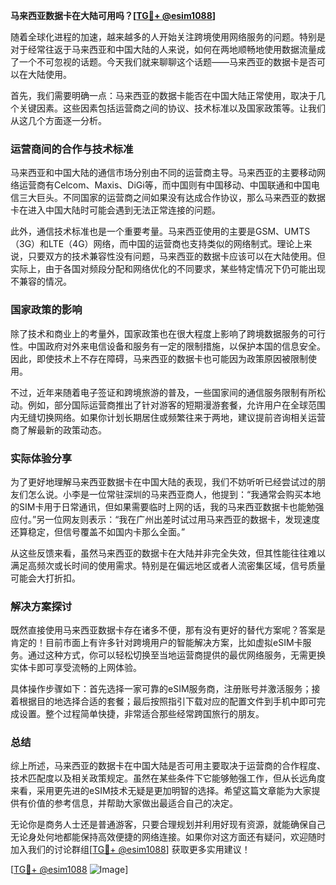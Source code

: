 **马来西亚数据卡在大陆可用吗？[[TG💪+ @esim1088](https://t.me/s/esim1088)]**

随着全球化进程的加速，越来越多的人开始关注跨境使用网络服务的问题。特别是对于经常往返于马来西亚和中国大陆的人来说，如何在两地顺畅地使用数据流量成了一个不可忽视的话题。今天我们就来聊聊这个话题——马来西亚的数据卡是否可以在大陆使用。

首先，我们需要明确一点：马来西亚的数据卡能否在中国大陆正常使用，取决于几个关键因素。这些因素包括运营商之间的协议、技术标准以及国家政策等。让我们从这几个方面逐一分析。

### **运营商间的合作与技术标准**

马来西亚和中国大陆的通信市场分别由不同的运营商主导。马来西亚的主要移动网络运营商有Celcom、Maxis、DiGi等，而中国则有中国移动、中国联通和中国电信三大巨头。不同国家的运营商之间如果没有达成合作协议，那么马来西亚的数据卡在进入中国大陆时可能会遇到无法正常连接的问题。

此外，通信技术标准也是一个重要考量。马来西亚使用的主要是GSM、UMTS（3G）和LTE（4G）网络，而中国的运营商也支持类似的网络制式。理论上来说，只要双方的技术兼容性没有问题，马来西亚的数据卡应该可以在大陆使用。但实际上，由于各国对频段分配和网络优化的不同要求，某些特定情况下仍可能出现不兼容的情况。

### **国家政策的影响**

除了技术和商业上的考量外，国家政策也在很大程度上影响了跨境数据服务的可行性。中国政府对外来电信设备和服务有一定的限制措施，以保护本国的信息安全。因此，即使技术上不存在障碍，马来西亚的数据卡也可能因为政策原因被限制使用。

不过，近年来随着电子签证和跨境旅游的普及，一些国家间的通信服务限制有所松动。例如，部分国际运营商推出了针对游客的短期漫游套餐，允许用户在全球范围内无缝切换网络。如果你计划长期居住或频繁往来于两地，建议提前咨询相关运营商了解最新的政策动态。

### **实际体验分享**

为了更好地理解马来西亚数据卡在中国大陆的表现，我们不妨听听已经尝试过的朋友们怎么说。小李是一位常驻深圳的马来西亚商人，他提到：“我通常会购买本地的SIM卡用于日常通讯，但如果需要临时上网的话，我的马来西亚数据卡也能勉强应付。”另一位网友则表示：“我在广州出差时试过用马来西亚的数据卡，发现速度还算稳定，但信号覆盖不如国内卡那么全面。”

从这些反馈来看，虽然马来西亚的数据卡在大陆并非完全失效，但其性能往往难以满足高频次或长时间的使用需求。特别是在偏远地区或者人流密集区域，信号质量可能会大打折扣。

### **解决方案探讨**

既然直接使用马来西亚数据卡存在诸多不便，那有没有更好的替代方案呢？答案是肯定的！目前市面上有许多针对跨境用户的智能解决方案，比如虚拟eSIM卡服务。通过这种方式，你可以轻松切换至当地运营商提供的最优网络服务，无需更换实体卡即可享受流畅的上网体验。

具体操作步骤如下：首先选择一家可靠的eSIM服务商，注册账号并激活服务；接着根据目的地选择合适的套餐；最后按照指引下载对应的配置文件到手机中即可完成设置。整个过程简单快捷，非常适合那些经常跨国旅行的朋友。

### **总结**

综上所述，马来西亚的数据卡在中国大陆是否可用主要取决于运营商的合作程度、技术匹配度以及相关政策规定。虽然在某些条件下它能够勉强工作，但从长远角度来看，采用更先进的eSIM技术无疑是更加明智的选择。希望这篇文章能为大家提供有价值的参考信息，并帮助大家做出最适合自己的决定。

无论你是商务人士还是普通游客，只要合理规划并利用好现有资源，就能确保自己无论身处何地都能保持高效便捷的网络连接。如果你对这方面还有疑问，欢迎随时加入我们的讨论群组[[TG💪+ @esim1088](https://t.me/s/esim1088)] 获取更多实用建议！

[[TG💪+ @esim1088](https://t.me/s/esim1088) ![Image](https://i.postimg.cc/4NQfJmqS/Snipaste-2025-05-13-00-14-12.png)]